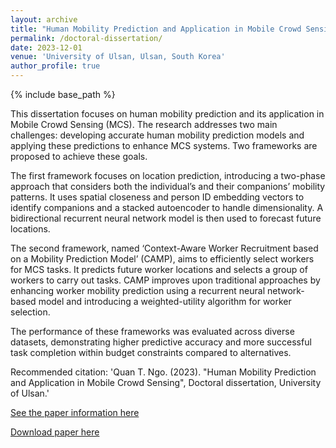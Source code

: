 ```yaml
---
layout: archive
title: "Human Mobility Prediction and Application in Mobile Crowd Sensing"
permalink: /doctoral-dissertation/
date: 2023-12-01
venue: 'University of Ulsan, Ulsan, South Korea'
author_profile: true
---
```

{% include base_path %}


This dissertation focuses on human mobility prediction and its application in Mobile Crowd Sensing (MCS). The research addresses two main challenges: developing accurate human mobility prediction models and applying these predictions to enhance MCS systems. Two frameworks are proposed to achieve these goals.

The first framework focuses on location prediction, introducing a two-phase approach that considers both the individual’s and their companions’ mobility patterns. It uses spatial closeness and person ID embedding vectors to identify companions and a stacked autoencoder to handle dimensionality. A bidirectional recurrent neural network model is then used to forecast future locations.

The second framework, named ‘Context-Aware Worker Recruitment based on a Mobility Prediction Model’ (CAMP), aims to efficiently select workers for MCS tasks. It predicts future worker locations and selects a group of workers to carry out tasks. CAMP improves upon traditional approaches by enhancing worker mobility prediction using a recurrent neural network-based model and introducing a weighted-utility algorithm for worker selection.

The performance of these frameworks was evaluated across diverse datasets, demonstrating higher predictive accuracy and more successful task completion within budget constraints compared to alternatives.

Recommended citation: 'Quan T. Ngo. (2023). "Human Mobility Prediction and Application in Mobile Crowd Sensing", Doctoral dissertation, University of Ulsan.'



[See the paper information here](https://ulsan.dcollection.net/srch/srchDetail/200000728540?searchWhere1=all&insCode=248009&searchKeyWord1=Human+Mobility+Prediction+and+Application+in+Mobile+Crowd+Sensing&query=%28ins_code%3A248009%29+AND++%2B%28%28all%3Ahuman%2Bmobility%2Bprediction%2Band%2Bapplication%2Bin%2Bmobile%2Bcrowd%2Bsensing%29%29&navigationSize=10&start=0&pageSize=10&searthTotalPage=0&rows=10&ajax=false&pageNum=1&searchText=%5B%EC%A0%84%EC%B2%B4%3A%3Cspan+class%3D%22point1%22%3EHuman+Mobility+Prediction+and+Application+in+Mobile+Crowd+Sensing%3C%2Fspan%3E%5D&sortField=score&searchTotalCount=0&sortDir=desc)

[Download paper here](https://ulsan.dcollection.net/public_resource/pdf/200000728540_20240226102652.pdf)
